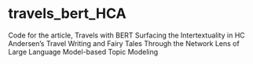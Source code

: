 # travels_bert_HCA
Code for the article, Travels with BERT  Surfacing the Intertextuality in HC Andersen’s Travel Writing and Fairy Tales Through the Network Lens of Large Language Model-based Topic Modeling
